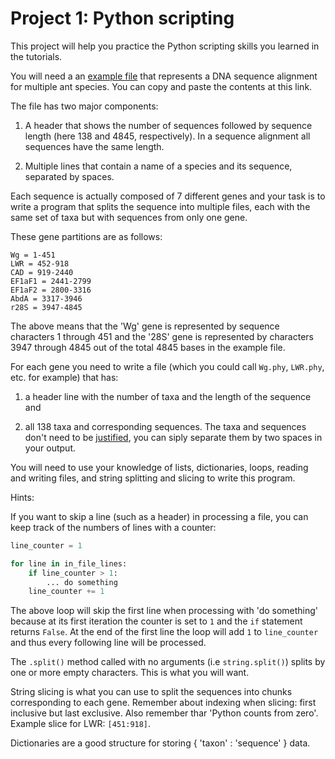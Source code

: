 # Project 1: Python scripting
This project will help you practice the Python scripting skills you learned in the tutorials.

You will need a an [example file](https://raw.githubusercontent.com/marekborowiec/teaching/master/files/ponerine.phy) that represents a DNA sequence alignment for multiple ant species. You can copy and paste the contents at this link.

The file has two major components:

1) A header that shows the number of sequences followed by sequence length (here 138 and 4845, respectively). In a sequence alignment all sequences have the same length.

2) Multiple lines that contain a name of a species and its sequence, separated by spaces.

Each sequence is actually composed of 7 different genes and your task is to write a program that splits the sequence into multiple files, each with the same set of taxa but with sequences from only one gene.

These gene partitions are as follows:
```
Wg = 1-451
LWR = 452-918
CAD = 919-2440
EF1aF1 = 2441-2799
EF1aF2 = 2800-3316
AbdA = 3317-3946
r28S = 3947-4845
```
The above means that the 'Wg' gene is represented by sequence characters 1 through 451 and the '28S' gene is represented by characters 3947 through 4845 out of the total 4845 bases in the example file.

For each gene you need to write a file (which you could call `Wg.phy`, `LWR.phy`, etc. for example) that has:

1) a header line with the number of taxa and the length of the sequence and

2) all 138 taxa and corresponding sequences. The taxa and sequences don't need to be [justified](http://en.wikipedia.org/wiki/Typographic_alignment), you can siply separate them by two spaces in your output.

You will need to use your knowledge of lists, dictionaries, loops, reading and writing files, and string splitting and slicing to write this program.

Hints:

If you want to skip a line (such as a header) in processing a file, you can keep track of the numbers of lines with a counter:
```python
line_counter = 1

for line in in_file_lines:
    if line_counter > 1:
        ... do something
    line_counter += 1
```
The above loop will skip the first line when processing with 'do something' because at its first iteration the counter is set to `1` and the `if` statement returns `False`. At the end of the first line the loop will add `1` to `line_counter` and thus every following line will be processed.

The `.split()` method called with no arguments (i.e `string.split()`) splits by one or more empty characters. This is what you will want.

String slicing is what you can use to split the sequences into chunks corresponding to each gene. Remember about indexing when slicing: first inclusive but last exclusive. Also remember thar 'Python counts from zero'. Example slice for LWR: `[451:918]`.

Dictionaries are a good structure for storing { 'taxon' : 'sequence' } data.
